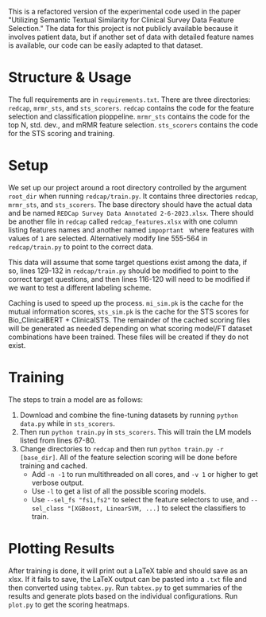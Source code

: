 This is a refactored version of the experimental code used in the paper "Utilizing Semantic Textual Similarity for Clinical Survey Data Feature Selection." The data for this project is not publicly available because it involves patient data, but if another set of data with detailed feature names is available, our code can be easily adapted to that dataset.

# Structure & Usage
The full requirements are in `requirements.txt`. There are three directories: `redcap`, `mrmr_sts`, and `sts_scorers`. `redcap` contains the code for the feature selection and classification pioppeline. `mrmr_sts` contains the code for the top N, std. dev., and mRMR feature selection. `sts_scorers` contains the code for the STS scoring and training. 

# Setup
We set up our project around a root directory controlled by the argument `root_dir` when running `redcap/train.py`. It contains three directories `redcap`, `mrmr_sts`, and `sts_scorers`. The base directory should have the actual data and be named `REDCap Survey Data Annotated 2-6-2023.xlsx`. There should be another file in `redcap` called `redcap_features.xlsx` with one column listing features names and another named `impoprtant ` where features with values of `1` are selected. Alternatively modify line 555-564 in `redcap/train.py` to point to the correct data. 

This data will assume that some target questions exist among the data, if so, lines 129-132 in `redcap/train.py` should be modified to point to the correct target questions, and then lines 116-120 will need to be modified if we want to test a different labeling scheme.

Caching is used to speed up the process. `mi_sim.pk` is the cache for the mutual information scores,  `sts_sim.pk` is the cache for the STS scores for Bio_ClinicalBERT + ClinicalSTS. The remainder of the cached scoring files will be generated as needed depending on what scoring model/FT dataset combinations have been trained. These files will be created if they do not exist. 

# Training
The steps to train a model are as follows:

1. Download and combine the fine-tuning datasets by running `python data.py` while in `sts_scorers`.
2. Then run `python train.py` in `sts_scorers`. This will train the LM models listed from lines 67-80.
3. Change directories to `redcap` and then run `python train.py -r [base_dir]`. All of the feature selection scoring will be done before training and cached.
   - Add `-n -1` to run multithreaded on all cores, and `-v 1` or higher to get verbose output.
   - Use `-l` to get a list of all the possible scoring models.
   - Use `--sel_fs "fs1,fs2"` to select the feature selectors to use, and `--sel_class "[XGBoost, LinearSVM, ...]` to select the classifiers to train.


# Plotting Results
After training is done, it will print out a LaTeX table and should save as an xlsx. If it fails to save, the LaTeX output can be pasted into a `.txt` file and then converted using `tabtex.py`. Run `tabtex.py` to get summaries of the results and generate plots based on the individual configurations. Run `plot.py` to get the scoring heatmaps.